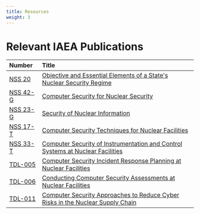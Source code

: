```yaml
---
title: Resources
weight: 3
---
```


# Relevant IAEA Publications

| **Number**                                | **Title**                                                                                                                               |
| :---------------------------------------- | :-------------------------------------------------------------------------------------------------------------------------------------- |
| [NSS 20](https://www.iaea.org/publications/10353/objective-and-essential-elements-of-a-states-nuclear-security-regime?target=_blank)        | [Objective and Essential Elements of a State's Nuclear Security Regime](https://www.iaea.org/publications/10353/objective-and-essential-elements-of-a-states-nuclear-security-regime?target=_blank)                                       |
| [NSS 42-G](https://www.iaea.org/publications/13629/computer-security-for-nuclear-security?target=_blank)    | [Computer Security for Nuclear Security](https://www.iaea.org/publications/13629/computer-security-for-nuclear-security?target=_blank)                                                                    |
| [NSS 23-G](https://www.iaea.org/publications/10774/security-of-nuclear-information?target=_blank)    | [Security of Nuclear Information](https://www.iaea.org/publications/10774/security-of-nuclear-information?target=_blank)                                                                           |
| [NSS 17-T](https://www.iaea.org/publications/14729/computer-security-techniques-for-nuclear-facilities?target=_blank) | [Computer Security Techniques for Nuclear Facilities](https://www.iaea.org/publications/14729/computer-security-techniques-for-nuclear-facilities?target=_blank)                                                    |
| [NSS 33-T](https://www.iaea.org/publications/11184/computer-security-of-instrumentation-and-control-systems-at-nuclear-facilities?target=_blank)    | [Computer Security of Instrumentation and Control Systems at Nuclear Facilities](https://www.iaea.org/publications/11184/computer-security-of-instrumentation-and-control-systems-at-nuclear-facilities?target=_blank)                            |
| [TDL-005](https://www.iaea.org/publications/10998/computer-security-incident-response-planning-at-nuclear-facilities?target=_blank)      | [Computer Security Incident Response Planning at Nuclear Facilities](https://www.iaea.org/publications/10998/computer-security-incident-response-planning-at-nuclear-facilities?target=_blank)                                         |
| [TDL-006](https://www.iaea.org/publications/10999/conducting-computer-security-assessments-at-nuclear-facilities?target=_blank)      | [Conducting Computer Security Assessments at Nuclear Facilities](https://www.iaea.org/publications/10999/conducting-computer-security-assessments-at-nuclear-facilities?target=_blank)                                             |
| [TDL-011](https://www.iaea.org/publications/15259/computer-security-approaches-to-reduce-cyber-risks-in-the-nuclear-supply-chain?target=_blank) | [Computer Security Approaches to Reduce Cyber Risks in the Nuclear Supply Chain](https://www.iaea.org/publications/15259/computer-security-approaches-to-reduce-cyber-risks-in-the-nuclear-supply-chain?target=_blank) |
